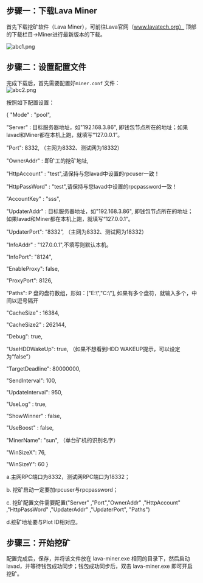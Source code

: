 ## 步骤一：下载Lava Miner

首先下载挖矿软件（Lava Miner），可前往Lava官网（www.lavatech.org）  顶部的下载栏目->Miner进行最新版本的下载。

![abc1.png](https://github.com/lavafy/testnet/blob/master/imgs/abc1.png)

## 步骤二：设置配置文件

完成下载后，首先需要配置好`miner.conf` 文件：  
![abc2.png](https://github.com/lavafy/testnet/blob/master/imgs/abc2.png)


按照如下配置设置：
 
 { "Mode" :  "pool",

"Server" : 目标服务器地址，如"192.168.3.86", 即钱包节点所在的地址；如果lavad和Miner都在本机上跑，就填写“127.0.0.1”。

"Port": 8332, （主网为8332、测试网为18332）

"OwnerAddr" : 即矿工的挖矿地址,

"HttpAccount" : "test",请保持与您lavad中设置的rpcuser一致！

"HttpPassWord" : "test",请保持与您lavad中设置的rpcpassword一致！

"AccountKey" : "sss",

"UpdaterAddr" : 目标服务器地址，如"192.168.3.86", 即钱包节点所在的地址；如果lavad和Miner都在本机上跑，就填写“127.0.0.1”。

"UpdaterPort": “8332”, （主网为8332、测试网为18332）

"InfoAddr" : "127.0.0.1",不填写则默认本机。

"InfoPort": "8124", 

"EnableProxy": false, 

"ProxyPort": 8126, 

"Paths": P 盘的盘符数组，形如：["E:\\","C:\\"], 如果有多个盘符，就输入多个，中间以逗号隔开

"CacheSize" : 16384, 

"CacheSize2" : 262144, 

"Debug": true, 

"UseHDDWakeUp": true, （如果不想看到HDD WAKEUP提示，可以设定为“false”）

"TargetDeadline": 80000000, 

"SendInterval": 100, 

"UpdateInterval": 950, 

"UseLog" : true, 

"ShowWinner" : false, 

"UseBoost" : false, 

"MinerName": "sun", （单台矿机的识别名字） 

"WinSizeX": 76, 

"WinSizeY": 60 }

a.主网RPC端口为8332，测试网RPC端口为18332；

b. 挖矿启动一定要加rpcuser与rpcpassword；

c. 挖矿配置文件需要配置("Server" ,"Port","OwnerAddr" ,"HttpAccount" ,"HttpPassWord" ,"UpdaterAddr" ,"UpdaterPort",  "Paths")

d.挖矿地址要与Plot ID相对应。


## 步骤三：开始挖矿

配置完成后，保存，并将该文件放在 lava-miner.exe 相同的目录下，然后启动lavad，并等待钱包成功同步；钱包成功同步后，双击 lava-miner.exe 即可开启挖矿。



